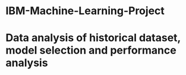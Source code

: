 # IBM-Machine-Learning-Project

# Data analysis of historical dataset, model selection and performance analysis

